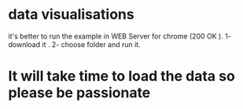 # data visualisations

it's better to run the example in WEB Server for chrome (200 OK ).
1- download it .
2- choose folder and run it.

# It will take time  to load the data so please be passionate




